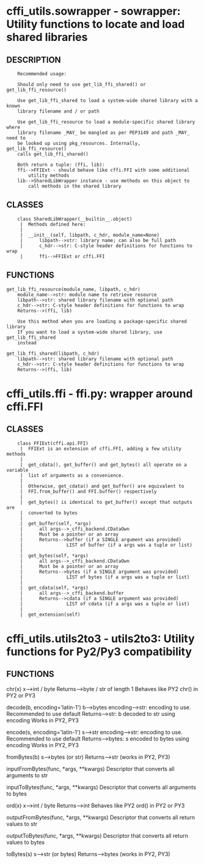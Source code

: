 # cffi_utils.sowrapper - sowrapper: Utility functions to locate and load shared libraries

## DESCRIPTION
	    Recommended usage:
	    
	    Should only need to use get_lib_ffi_shared() or get_lib_ffi_resource()
	    
	    Use get_lib_ffi_shared to load a system-wide shared library with a known
	    library filename and / or path
	    
	    Use get_lib_ffi_resource to load a module-specific shared library where
	    library filename _MAY_ be mangled as per PEP3149 and path _MAY_ need to
	    be looked up using pkg_resources. Internally, get_lib_ffi_resource()
	    calls get_lib_ffi_shared()
	    
	    Both return a tuple: (ffi, lib):
		ffi-->FFIExt - should behave like cffi.FFI with some additional
			utility methods
		lib-->SharedLibWrapper instance - use methods on this object to
		    call methods in the shared library

## CLASSES
	    class SharedLibWrapper(__builtin__.object)
	     |  Methods defined here:
	     |  
	     |  __init__(self, libpath, c_hdr, module_name=None)
	     |      libpath-->str: library name; can also be full path
	     |      c_hdr-->str: C-style header definitions for functions to wrap
	     |      ffi-->FFIExt or cffi.FFI

## FUNCTIONS
	get_lib_ffi_resource(module_name, libpath, c_hdr)
		module_name-->str: module name to retrieve resource
		libpath-->str: shared library filename with optional path
		c_hdr-->str: C-style header definitions for functions to wrap
		Returns-->(ffi, lib)
		
		Use this method when you are loading a package-specific shared library
		If you want to load a system-wide shared library, use get_lib_ffi_shared
		instead
	    
	get_lib_ffi_shared(libpath, c_hdr)
		libpath-->str: shared library filename with optional path
		c_hdr-->str: C-style header definitions for functions to wrap
		Returns-->(ffi, lib)

# cffi_utils.ffi - ffi.py: wrapper around cffi.FFI

## CLASSES
	    class FFIExt(cffi.api.FFI)
	     |  FFIExt is an extension of cffi.FFI, adding a few utility methods
	     |  
	     |  get_cdata(), get_buffer() and get_bytes() all operate on a variable
	     |  list of arguments as a convenience.
	     |  
	     |  Otherwise, get_cdata() and get_buffer() are equivalent to
	     |  FFI.from_buffer() and FFI.buffer() respectively
	     |  
	     |  get_bytes() is identical to get_buffer() except that outputs are
	     |  converted to bytes
	     |  
	     |  get_buffer(self, *args)
	     |      all args-->_cffi_backend.CDataOwn
	     |      Must be a pointer or an array
	     |      Returns-->buffer (if a SINGLE argument was provided)
	     |                LIST of buffer (if a args was a tuple or list)
	     |  
	     |  get_bytes(self, *args)
	     |      all args-->_cffi_backend.CDataOwn
	     |      Must be a pointer or an array
	     |      Returns-->bytes (if a SINGLE argument was provided)
	     |                LIST of bytes (if a args was a tuple or list)
	     |  
	     |  get_cdata(self, *args)
	     |      all args-->_cffi_backend.buffer
	     |      Returns-->cdata (if a SINGLE argument was provided)
	     |                LIST of cdata (if a args was a tuple or list)
	     |  
	     |  get_extension(self)


# cffi_utils.utils2to3 - utils2to3: Utility functions for Py2/Py3 compatibility

## FUNCTIONS
  chr(x)
		x-->int / byte
		Returns-->byte / str of length 1
		    Behaves like PY2 chr() in PY2 or PY3
	    
  decode(b, encoding='latin-1')
		b-->bytes
		encoding-->str: encoding to use. Recommended to use default
		Returns-->str: b decoded to str using encoding
		    Works in PY2, PY3
	    
  encode(s, encoding='latin-1')
		s-->str
		encoding-->str: encoding to use. Recommended to use default
		Returns-->bytes: s encoded to bytes using encoding
		    Works in PY2, PY3
	    
  fromBytes(b)
		s-->bytes (or str)
		Returns-->str (works in PY2, PY3)
	    
  inputFromBytes(func, *args, **kwargs)
		Descriptor that converts all arguments to str
	    
  inputToBytes(func, *args, **kwargs)
		Descriptor that converts all arguments to bytes
	    
  ord(x)
		x-->int / byte
		Returns-->int
		    Behaves like PY2 ord() in PY2 or PY3
	    
  outputFromBytes(func, *args, **kwargs)
		Descriptor that converts all return values to str
	    
  outputToBytes(func, *args, **kwargs)
		Descriptor that converts all return values to bytes
	    
  toBytes(s)
		s-->str (or bytes)
		Returns-->bytes (works in PY2, PY3)
